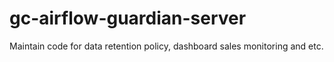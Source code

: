 # gc-airflow-guardian-server
Maintain code for data retention policy, dashboard sales monitoring and etc.
